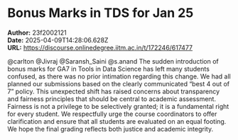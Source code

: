 # Bonus Marks in TDS for Jan 25

**Author:** 23f2002121  
**Date:** 2025-04-09T14:28:06.628Z  
**URL:** https://discourse.onlinedegree.iitm.ac.in/t/172246/617477

@carlton @Jivraj @Saransh_Saini @s.anand
The sudden introduction of bonus marks for GA7 in Tools in Data Science has left many students confused, as there was no prior intimation regarding this change. We had all planned our submissions based on the clearly communicated “best 4 out of 7” policy. This unexpected shift has raised concerns about transparency and fairness principles that should be central to academic assessment. Fairness is not a privilege to be selectively granted; it is a fundamental right for every student. We respectfully urge the course coordinators to offer clarification and ensure that all students are evaluated on an equal footing. We hope the final grading reflects both justice and academic integrity.
